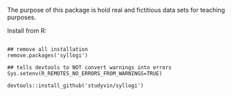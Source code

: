 The purpose of this package is hold real and fictitious data sets for teaching purposes. 

Install from R:

```

## remove all installation 
remove.packages('syllogi')

## tells devtools to NOT convert warnings into errors
Sys.setenv(R_REMOTES_NO_ERRORS_FROM_WARNINGS=TRUE)

devtools::install_github('studyvin/syllogi')
```

